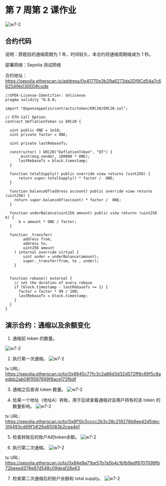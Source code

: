 # 第 7 周第 2 课作业
![w7-2](./IMG/Assignment_w7-2.png)
## 合约代码
说明：原题目的通缩周期为 1 年，时间较久，本合约将通缩周期缩减为 1 秒。

部署网络：Sepolia 测试网络

合约地址：https://sepolia.etherscan.io/address/0x41770e3b29a6273da2Df8Cd54a7c662549b030ED#code

```solidity
//SPDX-License-Identifier: Unlicense
pragma solidity ^0.8.0;

import "@openzeppelin/contracts/token/ERC20/ERC20.sol";

// ETH Call Option
contract DeflationToken is ERC20 {

  uint public ONE = 1e18;
  uint private factor = ONE;

  uint private lastRebaseTs;

  constructor( ) ERC20("DeflationToken", "DT") {
      _mint(msg.sender, 100000 * ONE);
      lastRebaseTs = block.timestamp;
  }

  function totalSupply() public override view returns (uint256) {
      return super.totalSupply() * factor /  ONE;
  } 

  function balanceOf(address account) public override view returns (uint256) {
    return super.balanceOf(account) * factor /  ONE;
  }

  function underBalance(uint256 amount) public view returns (uint256 b) {
      b = amount * ONE / factor;
  }

  function _transfer(
        address from,
        address to,
        uint256 amount
    ) internal override virtual {
        uint under = underBalance(amount);
        super._transfer(from, to , under);
    }


  function rebase() external {
    // set the duration of every rebase 
    if (block.timestamp - lastRebaseTs >= 1) {
      factor = factor * 99 / 100;
      lastRebaseTs = block.timestamp;
    }
  }
}
```
## 演示合约：通缩以及余额变化
1. 通缩前 token 的数量。

![w7-2](./IMG/1_beforeRebase.png)

2. 执行第一次通缩。
![w7-2](./IMG/2_rebase.png)

tx URL: https://sepolia.etherscan.io/tx/0x8945c77fc3c2a86d3d32d572ff8c69f5c8aedbb2ab08f9597699f8ace172fbdf


3. 通缩之后查询 token 数量。
![w7-2](./IMG/3_afterRebase.png)

4. 给某一个地址（地址A）转账，用于后续查看通缩对该用户持有的该 token 的数量影响。
![w7-2](./IMG/4_transfer.png)

tx URL: https://sepolia.etherscan.io/tx/0x6f10c5cccc2b3c28c219278b8ee42d5dec3f4493cd69f1df26e85083b2cea4e1

5. 检查转账后的账户A的token余额。
![w7-2](./IMG/5_balanceOfAccountA_afterTransfer.png)

6. 执行第二次通缩。
![w7-2](./IMG/6_rebase2.png)

tx URL: https://sepolia.etherscan.io/tx/0x84e9a71be57b7a5b4c1b1b9adf6707099fb72beeed378e87d548c09deaf28e63

7. 检查第二次通缩后的账户余额和 total supply。
![w7-2](./IMG/7_afterRebase2.png)

